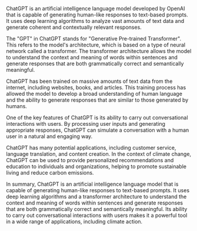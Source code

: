 
ChatGPT is an artificial intelligence language model developed by OpenAI that is capable of generating human-like responses to text-based prompts. It uses deep learning algorithms to analyze vast amounts of text data and generate coherent and contextually relevant responses.

The "GPT" in ChatGPT stands for "Generative Pre-trained Transformer". This refers to the model's architecture, which is based on a type of neural network called a transformer. The transformer architecture allows the model to understand the context and meaning of words within sentences and generate responses that are both grammatically correct and semantically meaningful.

ChatGPT has been trained on massive amounts of text data from the internet, including websites, books, and articles. This training process has allowed the model to develop a broad understanding of human language and the ability to generate responses that are similar to those generated by humans.

One of the key features of ChatGPT is its ability to carry out conversational interactions with users. By processing user inputs and generating appropriate responses, ChatGPT can simulate a conversation with a human user in a natural and engaging way.

ChatGPT has many potential applications, including customer service, language translation, and content creation. In the context of climate change, ChatGPT can be used to provide personalized recommendations and education to individuals and organizations, helping to promote sustainable living and reduce carbon emissions.

In summary, ChatGPT is an artificial intelligence language model that is capable of generating human-like responses to text-based prompts. It uses deep learning algorithms and a transformer architecture to understand the context and meaning of words within sentences and generate responses that are both grammatically correct and semantically meaningful. Its ability to carry out conversational interactions with users makes it a powerful tool in a wide range of applications, including climate action.

